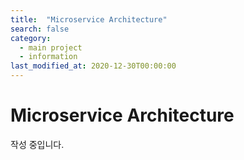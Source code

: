 ```yaml
---
title:  "Microservice Architecture"
search: false
category: 
  - main project
  - information
last_modified_at: 2020-12-30T00:00:00
---
```


# Microservice Architecture
작성 중입니다.